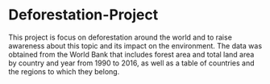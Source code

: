 # Deforestation-Project
This project is focus on deforestation around the world and to raise awareness  about this topic and its impact on the environment. The data was obtained from the World Bank that includes forest area and total land area by country and  year from 1990 to 2016, as well as a table of countries and the regions to which they belong.
